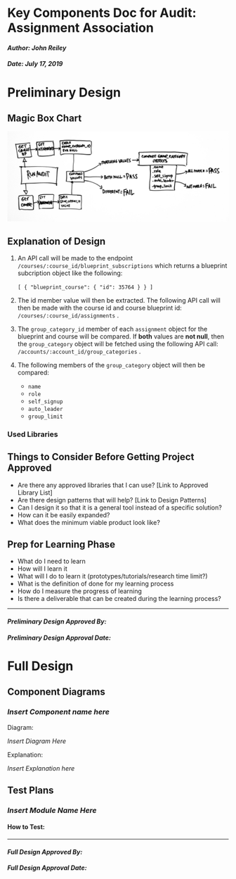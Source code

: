 # Key Components Doc for Audit: Assignment Association
#### *Author: John Reiley*
#### *Date: July 17, 2019*

# Preliminary Design

## Magic Box Chart

![alt text](assignment-associations.jpg)

<!-- Think through the process as much as makes sense, and then create a magic box chart with the whiteboard and place it here. -->

## Explanation of Design
1. An API call will be made to the endpoint `/courses/:course_id/blueprint_subscriptions` which returns a blueprint subcription object like the following:  

    `[ { "blueprint_course": { "id": 35764 } } ]`

2. The id member value will then be extracted. The following API call will then be made with the course id and course blueprint id: `/courses/:course_id/assignments` .

3. The `group_category_id` member of each `assignment` object for the blueprint and course will be compared.  If **both** values are **not null**, then the `group_category` object will be fetched using the following API call: `/accounts/:account_id/group_categories` .

4. The following members of the `group_category` object will then be compared:
    - `name`
    - `role`
    - `self_signup`
    - `auto_leader`
    - `group_limit`

### Used Libraries




## Things to Consider Before Getting Project Approved
- Are there any approved libraries that I can use? [Link to Approved Library List]
- Are there design patterns that will help?  [Link to Design Patterns]
- Can I design it so that it is a general tool instead of a specific solution?
- How can it be easily expanded?
- What does the minimum viable product look like?

## Prep for Learning Phase
- What do I need to learn
- How will I learn it
- What will I do to learn it (prototypes/tutorials/research time limit?)
- What is the definition of done for my learning process
- How do I measure the progress of learning
- Is there a deliverable that can be created during the learning process?

-----

#### *Preliminary Design Approved By:* 
#### *Preliminary Design Approval Date:*

# Full Design

## Component Diagrams
<!-- Diagrams and companion explanations for all Key Components.
These would include information about inputs, outputs, and what a function does for every major function. -->

<!-- For each component, the following template will be followed: (In other words, the template below will repeat for each component)-->

### *Insert Component name here*

Diagram:

*Insert Diagram Here*

Explanation:

*Insert Explanation here*

<!-- For a future release:
## Test Plans
For each major function the test plan template will be as follows (in other words the template below will repeat for each test) 
### *Insert name of component here (e.g. convertIdToCourseObject function)*
#### Test 1: *Insert Test name here*
Summary: 
 *Insert Test Summary Here*
 Type: *Insert Type here (Unit Test, Manual Test, Selenium/Puppeteer test (Overkill?))* 
Procedure:
1. *Insert Steps here*
1. *and here*
1. *and here*
Expected Outcome:
*Insert Expected Outcome here*
-->

## Test Plans

### *Insert Module Name Here*
#### How to Test:





-----

#### *Full Design Approved By:* 
#### *Full Design Approval Date:*


<!-- Diagram Types:
 - Data Flow (I think this will be the most popular)
 - Structure Charts (This is really good for showing input and output of every function)
 - UML Class Diagram (a must for object oriented projects) -->